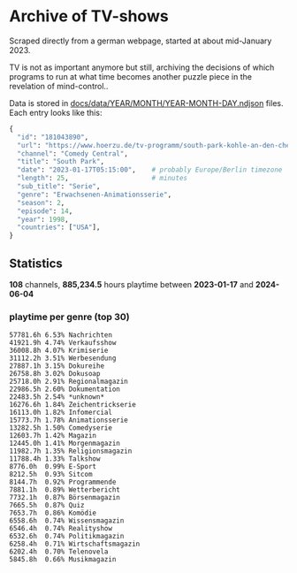 # Archive of TV-shows

Scraped directly from a german webpage, started at about mid-January 2023.

TV is not as important anymore but still, archiving the decisions of which programs to run at what time
becomes another puzzle piece in the revelation of mind-control.. 

Data is stored in [docs/data/YEAR/MONTH/YEAR-MONTH-DAY.ndjson](docs/data/) files. 
Each entry looks like this:

```python
{
  "id": "181043890", 
  "url": "https://www.hoerzu.de/tv-programm/south-park-kohle-an-den-chefkoch/bid_181043890/", 
  "channel": "Comedy Central", 
  "title": "South Park", 
  "date": "2023-01-17T05:15:00",    # probably Europe/Berlin timezone 
  "length": 25,                     # minutes 
  "sub_title": "Serie", 
  "genre": "Erwachsenen-Animationsserie", 
  "season": 2, 
  "episode": 14, 
  "year": 1998, 
  "countries": ["USA"],
}
```

## Statistics

**108** channels, **885,234.5** hours playtime between **2023-01-17** and **2024-06-04**


### playtime per genre (top 30)

    57781.6h 6.53% Nachrichten
    41921.9h 4.74% Verkaufsshow
    36008.8h 4.07% Krimiserie
    31112.2h 3.51% Werbesendung
    27887.1h 3.15% Dokureihe
    26758.8h 3.02% Dokusoap
    25718.0h 2.91% Regionalmagazin
    22986.5h 2.60% Dokumentation
    22483.5h 2.54% *unknown*
    16276.6h 1.84% Zeichentrickserie
    16113.0h 1.82% Infomercial
    15773.7h 1.78% Animationsserie
    13282.5h 1.50% Comedyserie
    12603.7h 1.42% Magazin
    12445.0h 1.41% Morgenmagazin
    11982.7h 1.35% Religionsmagazin
    11788.4h 1.33% Talkshow
    8776.0h  0.99% E-Sport
    8212.5h  0.93% Sitcom
    8144.7h  0.92% Programmende
    7881.1h  0.89% Wetterbericht
    7732.1h  0.87% Börsenmagazin
    7665.5h  0.87% Quiz
    7653.7h  0.86% Komödie
    6558.6h  0.74% Wissensmagazin
    6546.4h  0.74% Realityshow
    6532.6h  0.74% Politikmagazin
    6258.4h  0.71% Wirtschaftsmagazin
    6202.4h  0.70% Telenovela
    5845.8h  0.66% Musikmagazin
